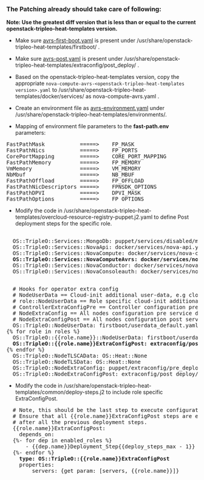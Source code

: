 <h3> The Patching already should take care of following: </h3>

<b> Note: Use the greatest diff version that is less than or equal to the current openstack-tripleo-heat-templates version. </b>


* Make sure [avrs-first-boot.yaml](https://gitlab.us.alcatel-lucent.com/nuagenetworks/nuage-ospdirector/blob/OSPD13/avrs/avrs-first-boot.yaml) is present under /usr/share/openstack-tripleo-heat-templates/firstboot/ .

* Make sure [avrs-post.yaml](https://gitlab.us.alcatel-lucent.com/nuagenetworks/nuage-ospdirector/blob/OSPD13/avrs/avrs-post.yaml) is present under /usr/share/openstack-tripleo-heat-templates/extraconfig/post_deploy/ .

* Based on the openstack-tripleo-heat-templates version, copy the appropriate `nova-compute-avrs-<openstack-tripleo-heat-templates version>.yaml` to /usr/share/openstack-tripleo-heat-templates/docker/services/ as nova-compute-avrs.yaml .

* Create an environment file as [avrs-environment.yaml](https://gitlab.us.alcatel-lucent.com/nuagenetworks/nuage-ospdirector/blob/OSPD13/avrs/avrs-environment.yaml) under /usr/share/openstack-tripleo-heat-templates/environments/.

* Mapping of environment file parameters to the **fast-path.env** parameters:

<pre>
FastPathMask           =====>    FP_MASK
FastPathNics           =====>    FP_PORTS
CorePortMapping        =====>    CORE_PORT_MAPPING
FastPathMemory         =====>    FP_MEMORY
VmMemory               =====>    VM_MEMORY
NbMbuf                 =====>    NB_MBUF
FastPathOffload        =====>    FP_OFFLOAD
FastPathNicDescriptors =====>    FPNSDK_OPTIONS
FastPathDPVI           =====>    DPVI_MASK
FastPathOptions        =====>    FP_OPTIONS
</pre>

* Modify the code in /usr/share/openstack-tripleo-heat-templates/overcloud-resource-registry-puppet.j2.yaml to define Post deployment steps for the specific role.

<pre>

  OS::TripleO::Services::MongoDb: puppet/services/disabled/mongodb-disabled.yaml
  OS::TripleO::Services::NovaApi: docker/services/nova-api.yaml
  OS::TripleO::Services::NovaCompute: docker/services/nova-compute.yaml
  <b>OS::TripleO::Services::NovaComputeAvrs: docker/services/nova-compute-avrs.yaml</b>                   <====== ADD THIS LINE
  OS::TripleO::Services::NovaConductor: docker/services/nova-conductor.yaml
  OS::TripleO::Services::NovaConsoleauth: docker/services/nova-consoleauth.yaml

</pre>


<pre>
  # Hooks for operator extra config
  # NodeUserData == Cloud-init additional user-data, e.g cloud-config
  # role::NodeUserData == Role specific cloud-init additional user-data
  # ControllerExtraConfigPre == Controller configuration pre service deployment
  # NodeExtraConfig == All nodes configuration pre service deployment
  # NodeExtraConfigPost == All nodes configuration post service deployment
  OS::TripleO::NodeUserData: firstboot/userdata_default.yaml
{% for role in roles %}
  OS::TripleO::{{role.name}}::NodeUserData: firstboot/userdata_default.yaml
  <b>OS::TripleO::{{role.name}}ExtraConfigPost: extraconfig/post_deploy/default.yaml</b>                   <====== ADD THIS LINE
{% endfor %}
  OS::TripleO::NodeTLSCAData: OS::Heat::None
  OS::TripleO::NodeTLSData: OS::Heat::None
  OS::TripleO::NodeExtraConfig: puppet/extraconfig/pre_deploy/default.yaml
  OS::TripleO::NodeExtraConfigPost: extraconfig/post_deploy/default.yaml
</pre>

* Modify the code in /usr/share/openstack-tripleo-heat-templates/common/deploy-steps.j2 to include role specific ExtraConfigPost.

<pre>
  # Note, this should be the last step to execute configuration changes.
  # Ensure that all {{role.name}}ExtraConfigPost steps are executed
  # after all the previous deployment steps.
  {{role.name}}ExtraConfigPost:
    depends_on:
  {%- for dep in enabled_roles %}
      - {{dep.name}}Deployment_Step{{deploy_steps_max - 1}}
  {%- endfor %}
    <b>type: OS::TripleO::{{role.name}}ExtraConfigPost</b>                                                <======= MODIFY THIS LINE
    properties:
        servers: {get_param: [servers, {{role.name}}]}
</pre>
